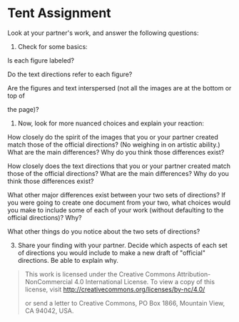 # Tent Assignment
Look at your partner's work, and answer the following questions:

1.  Check for some basics:

Is each figure labeled?

Do the text directions refer to each figure?

Are the figures and text interspersed (not all the images are at the bottom or top of

the page)?

1.  Now, look for more nuanced choices and explain your reaction:

How closely do the spirit of the images that you or your partner created match those of the official directions? (No weighing in on artistic ability.) What are the main differences? Why do you think those differences exist?

How closely does the text directions that you or your partner created match those of the official directions? What are the main differences? Why do you think those differences exist?

What other major differences exist between your two sets of directions? If you were going to create one document from your two, what choices would you make to include some of each of your work (without defaulting to the official directions)? Why?

What other things do you notice about the two sets of directions?

3.  Share your finding with your partner. Decide which aspects of each set of directions you would include to make a new draft of "official" directions. Be able to explain why.


> This work is licensed under the Creative Commons Attribution-NonCommercial 4.0 International License. To view a copy of this license, visit <http://creativecommons.org/licenses/by-nc/4.0/>
>
> or send a letter to Creative Commons, PO Box 1866, Mountain View, CA 94042, USA.
